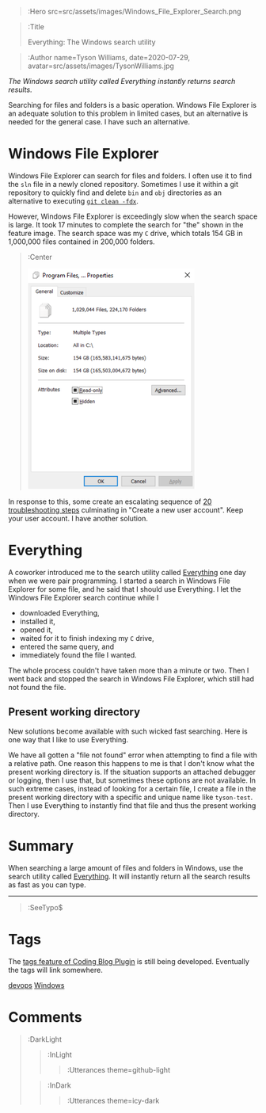 > :Hero src=src/assets/images/Windows_File_Explorer_Search.png

> :Title
>
> Everything: The Windows search utility

> :Author name=Tyson Williams,
>         date=2020-07-29,
>         avatar=src/assets/images/TysonWilliams.jpg

_The Windows search utility called Everything instantly returns search results._

Searching for files and folders is a basic operation.  Windows File Explorer is an adequate solution to this problem in limited cases, but an alternative is needed for the general case.  I have such an alternative.

# Windows File Explorer

Windows File Explorer can search for files and folders.  I often use it to find the `sln` file in a newly cloned repository.  Sometimes I use it within a git repository to quickly find and delete `bin` and `obj` directories as an alternative to executing [`git clean -fdx`](/2020-07-11_systematic_cleaning).

However, Windows File Explorer is exceedingly slow when the search space is large.  It took 17 minutes to complete the search for "the" shown in the feature image.  The search space was my `C` drive, which totals 154 GB in 1,000,000 files contained in 200,000 folders.

> :Center
>
> ![Metadata for my C drive](src/assets/images/C_drive_metadata.png)

In response to this, some create an escalating sequence of [20 troubleshooting steps](https://windowsreport.com/file-explorer-slow-windows-10/) culminating in "Create a new user account".  Keep your user account.  I have another solution.

# Everything

A coworker introduced me to the search utility called [Everything](https://voidtools.com/) one day when we were pair programming.  I started a search in Windows File Explorer for some file, and he said that I should use Everything.  I let the Windows File Explorer search continue while I
- downloaded Everything,
- installed it,
- opened it,
- waited for it to finish indexing my `C` drive,
- entered the same query, and
- immediately found the file I wanted.

The whole process couldn't have taken more than a minute or two.  Then I went back and stopped the search in Windows File Explorer, which still had not found the file.

## Present working directory

New solutions become available with such wicked fast searching.  Here is one way that I like to use Everything.

We have all gotten a "file not found" error when attempting to find a file with a relative path.  One reason this happens to me is that I don't know what the present working directory is.  If the situation supports an attached debugger or logging, then I use that, but sometimes these options are not available.  In such extreme cases, instead of looking for a certain file, I create a file in the present working directory with a specific and unique name like `tyson-test`.  Then I use Everything to instantly find that file and thus the present working directory.

# Summary

When searching a large amount of files and folders in Windows, use the search utility called [Everything](https://voidtools.com/).  It will instantly return all the search results as fast as you can type.

---

> :SeeTypo$

# Tags

The [tags feature of Coding Blog Plugin](https://connect-platform.github.io/coding-blog-plugin/tags) is still being developed.  Eventually the tags will link somewhere.

[devops](:Tag) [Windows](:Tag)

# Comments

> :DarkLight
> > :InLight
> >
> > > :Utterances theme=github-light
>
> > :InDark
> >
> > > :Utterances theme=icy-dark
